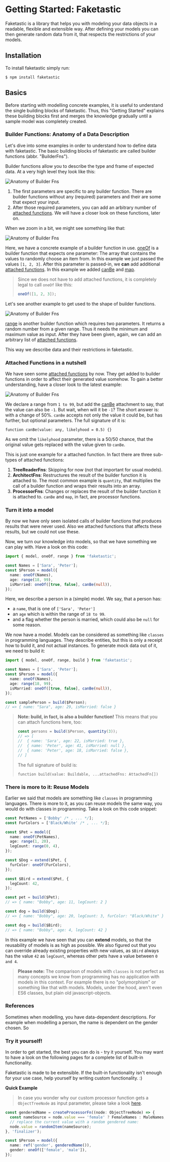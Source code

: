 # Getting Started: Faketastic

Faketastic is a library that helps you with modeling your data objects in a readable, flexible and extensible way. After defining your models you can then generate random data from it, that respects the restrictions of your models.

## Installation

To install faketastic simply run:

`$ npm install faketastic`

## Basics

Before starting with modelling concrete examples, it is useful to understand the single building blocks of faketastic. Thus, this "Getting Started" explains these building blocks first and merges the knowledge gradually until a sample model was completely created.

### Builder Functions: Anatomy of a Data Description

Let's dive into some examples in order to understand how to define data with faketastic. The basic building blocks of faketastic are called builder functions (abbr. "BuilderFns").

Builder functions allow you to describe the type and frame of expected data. At a very high level they look like this:

![Anatomy of Builder Fns](./assets/anatomy-of-builder-fns.jpg)

1. The first parameters are specific to any builder function. There are builder functions without any (required) parameters and their are some that expect your input.
2. After those required parameters, you can add an arbitrary number of [attached functions](./attached-fns/attached-fns.md). We will have a closer look on these functions, later on.

When we zoom in a bit, we might see something like that:

![Anatomy of Builder Fns](./assets/anatomy-of-a-property.jpg)

Here, we have a concrete example of a builder function in use. [oneOf](./builders/one-of.md) is a builder function that expects one parameter: The array that contains the values to randomly choose an item from. In this example we just passed the values `[1, 2, 3]`. After this parameter is passed-in, we **can** add additional [attached functions](./attached-fns/attached-fns.md). In this example we added [canBe](./attached-fns/can-be.md) and [map](./attached-fns/map.md).

> Since we does not have to add attached functions, it is completely legal to call `oneOf` like this:
>
> ```ts
> oneOf([1, 2, 3]);
> ```

Let's see another example to get used to the shape of builder functions.

![Anatomy of Builder Fns](./assets/anatomy-of-builder-fns-2.jpg)

[range](./builders/range.md) is another builder function which requires two parameters. It returns a random number from a given range. Thus it needs the minimum and maximum value as input. After they have been given, again, we can add an arbitrary list of [attached functions](./attached-fns/attached-fns.md).

This way we describe data and their restrictions in faketastic.

### Attached Functions in a nutshell

We have seen some [attached functions](./attached-fns/attached-fns.md) by now. They get added to builder functions in order to affect their generated value somehow. To gain a better understanding, have a closer look to the latest example:

![Anatomy of Builder Fns](./assets/anatomy-of-builder-fns-2.jpg)

We declare a range from `1 to 99`, but add the [canBe](./attached-fns/can-be.md) attachment to say, that the value can also be `-1`. But wait, when will it be `-1`? The short answer is: with a change of 50%. `canBe` accepts not only the value it could be, but has further, but optional parameters. The full signature of it is:

`function canBe(value: any, likelyhood = 0.5) {}`

As we omit the `likelyhood` parameter, there is a 50/50 chance, that the original value gets replaced with the value given to `canBe`.

This is just one example for a attached function. In fact there are three sub-types of attached functions:

1. **TreeReaderFns**: Skipping for now (not that important for usual models).
2. **ArchitectFns**: Restructures the result of the builder function it is attached to. The most common example is `quantity`, that multiplies the call of a builder function and wraps their results into an array.
3. **ProcessorFns**: Changes or replaces the result of the builder function it is attached to. `canBe` and `map`, in fact, are processor functions.

### Turn it into a model

By now we have only seen isolated calls of builder functions that produces results that were never used. Also we attached functions that affects these results, but we could not use these.

Now, we turn our knowledge into models, so that we have something we can play with. Have a look on this code:

```ts
import { model, oneOf, range } from 'faketastic';

const Names = ['Sara', 'Peter'];
const $Person = model({
  name: oneOf(Names),
  age: range(18, 99),
  isMarried: oneOf([true, false], canBe(null)),
});
```

Here, we describe a person in a (simple) model. We say, that a person has:

- a `name`, that is one of `['Sara', 'Peter']`
- an `age` which is within the range of `18 to 99`.
- and a flag whether the person is married, which could also be `null` for some reason.

We now have a model. Models can be considered as something like `classes` in programming languages. They describe entities, but this is only a receipt how to build it, and not actual instances. To generate mock data out of it, we need to build it:

```ts
import { model, oneOf, range, build } from 'faketastic';

const Names = ['Sara', 'Peter'];
const $Person = model({
  name: oneOf(Names),
  age: range(18, 99),
  isMarried: oneOf([true, false], canBe(null)),
});

const samplePerson = build($Person);
// => { name: "Sara", age: 29, isMarried: false }
```

> **Note: build, in fact, is also a builder function!** This means that you can attach functions here, too:
>
> ```ts
> const persons = build($Person, quantity(3));
> // => [
> //  { name: 'Sara', age: 22, isMarried: true },
> //  { name: 'Peter', age: 41, isMarried: null },
> //  { name: 'Peter', age: 18, isMarried: false },
> // ]
> ```
>
> The full signature of build is:
>
> `function build(value: Buildable, ...attachedFns: AttachedFn[])`

### There is more to it: Reuse Models

Earlier we said that models are something like `classes` in programming languages. There is more to it, as you can reuse models the same way, you would do with classes in programming. Take a look on this code snippet:

```ts
const PetNames = ['Bobby' /* , ... */];
const FurColors = ['Black/White' /* , ... */];

const $Pet = model({
  name: oneOf(PetNames),
  age: range(1, 20),
  legCount: range(0, 4),
});

const $Dog = extend($Pet, {
  furColor: oneOf(FurColors),
});

const $Bird = extend($Pet, {
  legCount: 42,
});

const pet = build($Pet);
// => { name: "Bobby", age: 11, legCount: 2 }

const dog = build($Dog);
// => { name: "Bobby", age: 20, legCount: 3, furColor: "Black/White" }

const dog = build($Bird);
// => { name: "Bobby", age: 4, legCount: 42 }
```

In this example we have seen that you can **extend** models, so that the reusability of models is as high as possible. We also figured out that you can override already existing properties with new values, as `$Bird` always has the value `42` as `legCount`, whereas other pets have a value between `0 and 4`.

> **Please note:** The comparison of models with `classes` is not perfect as many concepts we know from programming has no application with models in this context. For example there is no "polymorphism" or something like that with models. Models, under the hood, aren't even ES6 classes, but plain old javascript-objects.

### References

Sometimes when modelling, you have data-dependent descriptions. For example when modelling a person, the name is dependent on the gender chosen. So

### Try it yourself!

In order to get started, the best you can do is - try it yourself. You may want to have a look on the following pages for a complete list of built-in functionality.

Faketastic is made to be extensible. If the built-in functionality isn't enough for your use case, help yourself by writing custom functionality. :)

**Quick Example**

> In case you wonder why our custom processor function gets a `ObjectTreeNode` as input parameter, please take a look [here](./topics/build-mechanism.md).

```ts
const genderedName = createProcessorFn((node: ObjectTreeNode) => {
  const nameSource = node.value === 'female' ? FemaleNames : MaleNames;
  // replace the current value with a random gendered name:
  node.value = randomItem(nameSource);
}, 'finalizer');

const $Person = model({
  name: ref('gender', genderedName()),
  gender: oneOf(['female', 'male']),
});
```
